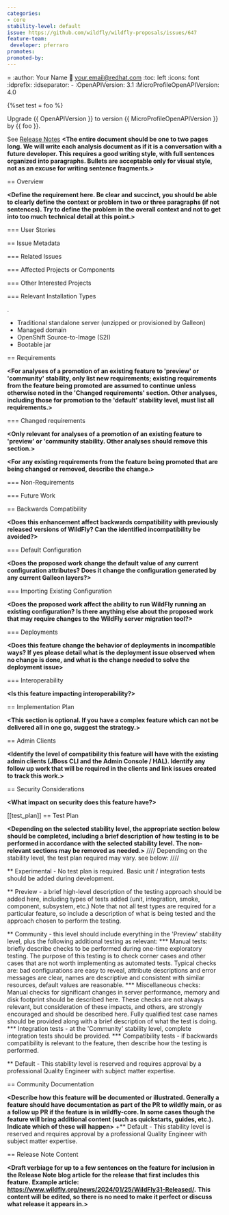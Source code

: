 ```yaml
---
categories:
- core
stability-level: default
issue: https://github.com/wildfly/wildfly-proposals/issues/647
feature-team:
 developer: pferraro
promotes:
promoted-by:
---
```

= <INSERT TITLE HERE>
:author:            Your Name
:email:             your.email@redhat.com
:toc:               left
:icons:             font
:idprefix:
:idseparator:       -
:OpenAPIVersion: 3.1
:MicroProfileOpenAPIVersion: 4.0

{%set test = foo %} 

Upgrade {{ OpenAPIVersion }} to version {{ MicroProfileOpenAPIVersion }} by {{ foo }}.

See [Release Notes][release_notes]
__<The entire document should be one to two pages long. We will write each analysis document as if it is a conversation with a future developer. This requires a good writing style, with full sentences organized into paragraphs. Bullets are acceptable only for visual style, not as an excuse for writing sentence fragments.>__

== Overview

__<Define the requirement here. Be clear and succinct, you should be able to clearly define the context or problem in two or three paragraphs (if not sentences). Try to define the problem in the overall context and not to get into too much technical detail at this point.>__

=== User Stories

__<Provide one or more brief user stories that illustrate the intended users of
 the feature and the goal they will seek to achieve by using the feature.>__

== Issue Metadata

=== Related Issues

__<List the issues related to this feature>__

=== Affected Projects or Components

__<List the projects or components that are affected by the feature. List them using their Git repositories.>__

=== Other Interested Projects

=== Relevant Installation Types

__<List the installation types that are relevant for the features and remove any that are not relevant>__.

* Traditional standalone server (unzipped or provisioned by Galleon)
* Managed domain
* OpenShift Source-to-Image (S2I)
* Bootable jar

== Requirements

__<Describe the requirements that must be fulfilled by this feature.>__

__<For analyses of a promotion of an existing feature to
'preview' or 'community' stability, only list new requirements; existing
 requirements from the feature being promoted are assumed to continue unless
 otherwise noted in the 'Changed requirements' section. Other analyses, including
 those for promotion to the 'default' stability level, must list all requirements.>__

=== Changed requirements

__<Only relevant for analyses of a promotion of an existing feature to
 'preview' or 'community stability. Other analyses should remove this section.>__

__<For any existing requirements from the feature being promoted that are
 being changed or removed, describe the change.>__


=== Non-Requirements

__<Use this section to explicitly discuss things that readers might think are required but which are not required.>__ 

=== Future Work

__<Use this section to discuss requirements that are not addressed by this proposal but which may be addressed in later proposals.>__

== Backwards Compatibility

__<Does this enhancement affect backwards compatibility with previously released versions of WildFly? Can the identified incompatibility be avoided?>__

=== Default Configuration

__<Does the proposed work change the default value of any current configuration attributes? Does it change the configuration generated by any current Galleon layers?>__

=== Importing Existing Configuration

__<Does the proposed work affect the ability to run WildFly running an existing configuration? Is there anything else about the proposed work that may require changes to the WildFly server migration tool?>__

=== Deployments

__<Does this feature change the behavior of deployments in incompatible ways? If yes please detail what is the deployment issue observed when no change is done, and what is the change needed to solve the deployment issue>__

=== Interoperability

__<Is this feature impacting interoperability?>__

== Implementation Plan

__<This section is optional. If you have a complex feature which can not be delivered all in one go, suggest the strategy.>__

== Admin Clients

__<Identify the level of compatibility this feature will have with the existing admin clients (JBoss CLI and the Admin Console / HAL). Identify any follow up work that will be required in the clients and link issues created to track this work.>__

== Security Considerations

__<What impact on security does this feature have?>__

[[test_plan]]
== Test Plan

__<Depending on the selected stability level, the appropriate section below should be completed, including a brief description of how testing is to be performed in accordance with the selected stability level. The non-relevant sections may be removed as needed.>__
////
Depending on the stability level, the test plan required may vary. see below:
////

** Experimental - No test plan is required. Basic unit / integration tests should be added during development.

** Preview - a brief high-level description of the testing approach should be added here, including types of tests added (unit, integration, smoke, component, subsystem, etc.) Note that not all test types are required for a particular feature, so include a description of what is being tested and the approach chosen to perform the testing.

** Community - this level should include everything in the 'Preview' stability level, plus the following additional testing as relevant:
*** Manual tests: briefly describe checks to be performed during one-time exploratory testing. The purpose of this testing is to check corner cases and other cases that are not worth implementing as automated tests. Typical checks are: bad configurations are easy to reveal, attribute descriptions and error messages are clear, names are descriptive and consistent with similar resources, default values are reasonable.
*** Miscellaneous checks: Manual checks for significant changes in server performance, memory and disk footprint should be described here. These checks are not always relevant, but consideration of these impacts, and others, are strongly encouraged and should be described here. Fully qualified test case names should be provided along with a brief description of what the test is doing.
*** Integration tests - at the 'Community' stability level, complete integration tests should be provided.
*** Compatibility tests - if backwards compatibility is relevant to the feature, then describe how the testing is performed.

** Default - This stability level is reserved and requires approval by a professional Quality Engineer with subject matter expertise.

== Community Documentation

__<Describe how this feature will be documented or illustrated. Generally a feature should have documentation as part of the PR to wildfly main, or as a follow up PR if the feature is in wildfly-core. In some cases though the feature will bring additional content (such as quickstarts, guides, etc.). Indicate which of these will happen>__
 +** Default - This stability level is reserved and requires approval by a professional Quality Engineer with subject matter expertise.
 
== Release Note Content

__<Draft verbiage for up to a few sentences on the feature for inclusion in the Release Note blog article for the release that first includes this feature.__
__Example article: https://www.wildfly.org/news/2024/01/25/WildFly31-Released/.__
__This content will be edited, so there is no need to make it perfect or discuss what release it appears in.>__ 

[spec]: https://download.eclipse.org/microprofile/microprofile-open-api-4.0/microprofile-openapi-spec-4.0.html '4.0'
[release_notes]: https://download.eclipse.org/microprofile/microprofile-open-api-4.0/microprofile-openapi-spec-4.0.html#release_notes_40 'Release Notes'
